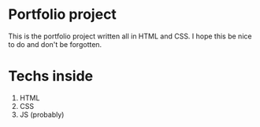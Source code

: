 # Portfolio project
This is the portfolio project written all in HTML and CSS.
I hope this be nice to do and don't be forgotten.

# Techs inside
1. HTML
2. CSS
3. JS (probably)